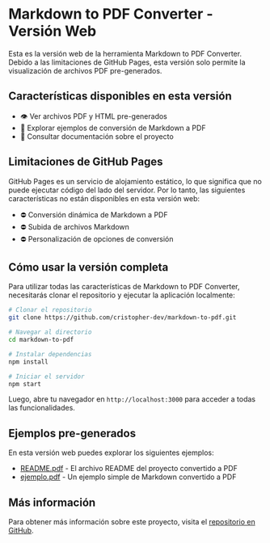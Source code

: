 # Markdown to PDF Converter - Versión Web

Esta es la versión web de la herramienta Markdown to PDF Converter. Debido a las limitaciones de GitHub Pages, esta versión solo permite la visualización de archivos PDF pre-generados.

## Características disponibles en esta versión

- 👁️ Ver archivos PDF y HTML pre-generados
- 📑 Explorar ejemplos de conversión de Markdown a PDF
- 📖 Consultar documentación sobre el proyecto

## Limitaciones de GitHub Pages

GitHub Pages es un servicio de alojamiento estático, lo que significa que no puede ejecutar código del lado del servidor. Por lo tanto, las siguientes características no están disponibles en esta versión web:

- ⛔ Conversión dinámica de Markdown a PDF
- ⛔ Subida de archivos Markdown
- ⛔ Personalización de opciones de conversión

## Cómo usar la versión completa

Para utilizar todas las características de Markdown to PDF Converter, necesitarás clonar el repositorio y ejecutar la aplicación localmente:

```bash
# Clonar el repositorio
git clone https://github.com/cristopher-dev/markdown-to-pdf.git

# Navegar al directorio
cd markdown-to-pdf

# Instalar dependencias
npm install

# Iniciar el servidor
npm start
```

Luego, abre tu navegador en `http://localhost:3000` para acceder a todas las funcionalidades.

## Ejemplos pre-generados

En esta versión web puedes explorar los siguientes ejemplos:

- [README.pdf](./public/README.pdf) - El archivo README del proyecto convertido a PDF
- [ejemplo.pdf](./public/examples/ejemplo.pdf) - Un ejemplo simple de Markdown convertido a PDF

## Más información

Para obtener más información sobre este proyecto, visita el [repositorio en GitHub](https://github.com/cristopher-dev/markdown-to-pdf).
